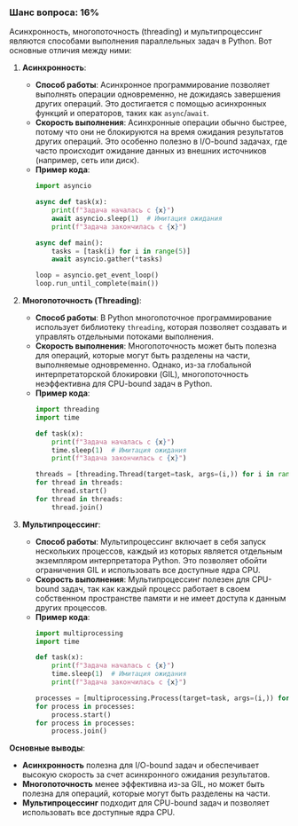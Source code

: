 ### Шанс вопроса: 16%

Асинхронность, многопоточность (threading) и мультипроцессинг являются способами выполнения параллельных задач в Python. Вот основные отличия между ними:

1. **Асинхронность**:
   - **Способ работы**: Асинхронное программирование позволяет выполнять операции одновременно, не дожидаясь завершения других операций. Это достигается с помощью асинхронных функций и операторов, таких как `async`/`await`.
   - **Скорость выполнения**: Асинхронные операции обычно быстрее, потому что они не блокируются на время ожидания результатов других операций. Это особенно полезно в I/O-bound задачах, где часто происходит ожидание данных из внешних источников (например, сеть или диск).
   - **Пример кода**:
     ```python
     import asyncio

     async def task(x):
         print(f"Задача началась с {x}")
         await asyncio.sleep(1)  # Имитация ожидания
         print(f"Задача закончилась с {x}")

     async def main():
         tasks = [task(i) for i in range(5)]
         await asyncio.gather(*tasks)

     loop = asyncio.get_event_loop()
     loop.run_until_complete(main())
     ```

2. **Многопоточность (Threading)**:
   - **Способ работы**: В Python многопоточное программирование использует библиотеку `threading`, которая позволяет создавать и управлять отдельными потоками выполнения.
   - **Скорость выполнения**: Многопоточность может быть полезна для операций, которые могут быть разделены на части, выполняемые одновременно. Однако, из-за глобальной интерпретаторской блокировки (GIL), многопоточность неэффективна для CPU-bound задач в Python.
   - **Пример кода**:
     ```python
     import threading
     import time

     def task(x):
         print(f"Задача началась с {x}")
         time.sleep(1)  # Имитация ожидания
         print(f"Задача закончилась с {x}")

     threads = [threading.Thread(target=task, args=(i,)) for i in range(5)]
     for thread in threads:
         thread.start()
     for thread in threads:
         thread.join()
     ```

3. **Мультипроцессинг**:
   - **Способ работы**: Мультипроцессинг включает в себя запуск нескольких процессов, каждый из которых является отдельным экземпляром интерпретатора Python. Это позволяет обойти ограничения GIL и использовать все доступные ядра CPU.
   - **Скорость выполнения**: Мультипроцессинг полезен для CPU-bound задач, так как каждый процесс работает в своем собственном пространстве памяти и не имеет доступа к данным других процессов.
   - **Пример кода**:
     ```python
     import multiprocessing
     import time

     def task(x):
         print(f"Задача началась с {x}")
         time.sleep(1)  # Имитация ожидания
         print(f"Задача закончилась с {x}")

     processes = [multiprocessing.Process(target=task, args=(i,)) for i in range(5)]
     for process in processes:
         process.start()
     for process in processes:
         process.join()
     ```

**Основные выводы**:
- **Асинхронность** полезна для I/O-bound задач и обеспечивает высокую скорость за счет асинхронного ожидания результатов.
- **Многопоточность** менее эффективна из-за GIL, но может быть полезна для операций, которые могут быть разделены на части.
- **Мультипроцессинг** подходит для CPU-bound задач и позволяет использовать все доступные ядра CPU.